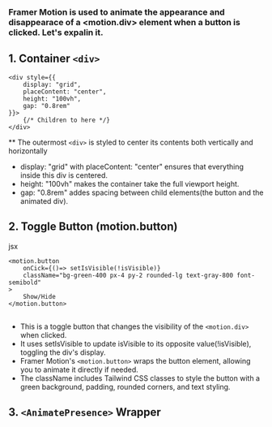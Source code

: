 ### Framer Motion is used to animate the appearance and disappearace of a <motion.div> element when a button is clicked. Let's expalin it.

## 1. Container `<div>`

```
<div style={{
    display: "grid",
    placeContent: "center",
    height: "100vh",
    gap: "0.8rem"
}}>
    {/* Children to here */}
</div>
```

\*\* The outermost `<div>` is styled to center its contents both vertically and horizontally

- display: "grid" with placeContent: "center" ensures that everything inside this div is centered.
- height: "100vh" makes the container take the full viewport height.
- gap: "0.8rem" addes spacing between child elements(the button and the animated div).

## 2. Toggle Button (motion.button)

jsx

```
<motion.button
    onCick={()=> setIsVisible(!isVisible)}
    className="bg-green-400 px-4 py-2 rounded-lg text-gray-800 font-semibold"
>
    Show/Hide
</motion.button>
```

##

- This is a toggle button that changes the visibility of the `<motion.div>` when clicked.
- It uses setIsVisible to update isVisible to its opposite value(!isVisible), toggling the div's display.
- Framer Motion's `<motion.button>` wraps the button element, allowing you to animate it directly if needed.
- The className includes Tailwind CSS classes to style the button with a green background, padding, rounded corners, and text styling.

## 3. `<AnimatePresence>` Wrapper
